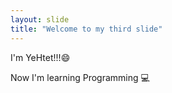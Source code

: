 ```yaml
---
layout: slide
title: "Welcome to my third slide"
---
```

I'm YeHtet!!!:smile:

Now I'm learning Programming :computer:
